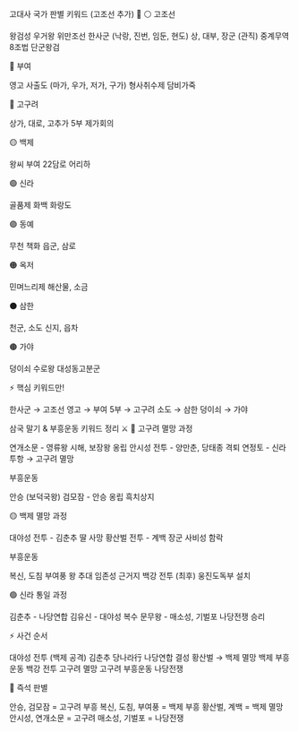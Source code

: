 고대사 국가 판별 키워드 (고조선 추가) 📌
⚪ 고조선

왕검성
우거왕
위만조선
한사군 (낙랑, 진번, 임둔, 현도)
상, 대부, 장군 (관직)
중계무역
8조법
단군왕검

🔴 부여

영고
사출도 (마가, 우가, 저가, 구가)
형사취수제
담비가죽

🔵 고구려

상가, 대로, 고추가
5부
제가회의

🟡 백제

왕씨 부여
22담로
어리하

🟢 신라

골품제
화백
화랑도

🟣 동예

무천
책화
읍군, 삼로

🟠 옥저

민며느리제
해산물, 소금

⚫ 삼한

천군, 소도
신지, 읍차

🟤 가야

덩이쇠
수로왕
대성동고분군


⚡ 핵심 키워드만!

한사군 → 고조선
영고 → 부여
5부 → 고구려
소도 → 삼한
덩이쇠 → 가야


삼국 말기 & 부흥운동 키워드 정리 ⚔️
🔵 고구려
멸망 과정

연개소문 - 영류왕 시해, 보장왕 옹립
안시성 전투 - 양만춘, 당태종 격퇴
연정토 - 신라 투항 → 고구려 멸망

부흥운동

안승 (보덕국왕)
검모잠 - 안승 옹립
흑치상지

🟡 백제
멸망 과정

대야성 전투 - 김춘추 딸 사망
황산벌 전투 - 계백 장군
사비성 함락

부흥운동

복신, 도침
부여풍 왕 추대
임존성 근거지
백강 전투 (최후)
웅진도독부 설치

🟢 신라
통일 과정

김춘추 - 나당연합
김유신 - 대야성 복수
문무왕 - 매소성, 기벌포
나당전쟁 승리


⚡ 사건 순서

대야성 전투 (백제 공격)
김춘추 당나라行
나당연합 결성
황산벌 → 백제 멸망
백제 부흥운동
백강 전투
고구려 멸망
고구려 부흥운동
나당전쟁

🎯 즉석 판별

안승, 검모잠 = 고구려 부흥
복신, 도침, 부여풍 = 백제 부흥
황산벌, 계백 = 백제 멸망
안시성, 연개소문 = 고구려
매소성, 기벌포 = 나당전쟁
